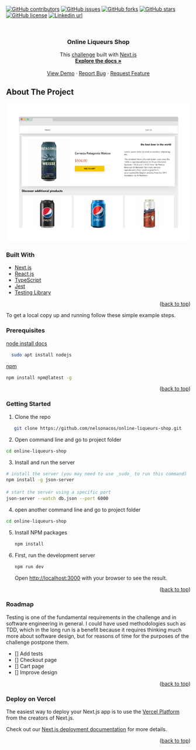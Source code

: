 <div id="top"></div>

[![GitHub contributors](https://img.shields.io/github/contributors/nelsonacos/online-liqueurs-shop.svg?style=for-the-badge)](https://github.com/nelsonacos/online-liqueurs-shop/graphs/contributors)
[![GitHub issues](https://img.shields.io/github/issues/nelsonacos/online-liqueurs-shop?style=for-the-badge)](https://github.com/nelsonacos/online-liqueurs-shop/issues)
[![GitHub forks](https://img.shields.io/github/forks/nelsonacos/online-liqueurs-shop?style=for-the-badge)](https://github.com/nelsonacos/online-liqueurs-shop/network)
[![GitHub stars](https://img.shields.io/github/stars/nelsonacos/online-liqueurs-shop?style=for-the-badge)](https://github.com/nelsonacos/online-liqueurs-shop/stargazers)
[![GitHub license](https://img.shields.io/github/license/nelsonacos/online-liqueurs-shop?style=for-the-badge)](https://github.com/nelsonacos/online-liqueurs-shop/blob/main/LICENSE)
[![Linkedin url](https://img.shields.io/badge/-LinkedIn-black.svg?color=%23555555&logo=linkedin&style=for-the-badge)](https://www.linkedin.com/in/desarrolladorpython/)

<br />
<div align="center">

  <h3 align="center">Online Liqueurs Shop</h3>

  <p align="center">
    This <a href="https://github.com/ZXVentures/ar-sec-coding-challenge/blob/main/front-end.md">challenge</a> built with <a href="https://nextjs.org/">Next.js</a>
    <br />
    <a href="#top"><strong>Explore the docs »</strong></a>
    <br />
    <br />
    <a href="#">View Demo</a>
    ·
    <a href="https://github.com/nelsonacos/online-liqueurs-shop/issues">Report Bug</a>
    ·
    <a href="https://github.com/nelsonacos/online-liqueurs-shop/issues">Request Feature</a>
  </p>
</div>

## About The Project

![Online Liqueurs Shop Screen Shot](/public/images/screenshot.png)

### Built With

- [Next.js](https://nextjs.org/)
- [React.js](https://reactjs.org/)
- [TypeScript](https://www.typescriptlang.org/)
- [Jest](https://jestjs.io/)
- [Testing Library](https://testing-library.com/)

<p align="right">(<a href="#top">back to top</a>)</p>

To get a local copy up and running follow these simple example steps.

### Prerequisites

[node install docs](https://nodejs.org/es/download/package-manager/)

```sh
  sudo apt install nodejs
```

[npm](https://www.npmjs.com/package/npm-install)

```sh
npm install npm@latest -g
```

<p align="right">(<a href="#top">back to top</a>)</p>

### Getting Started

1. Clone the repo

```sh
   git clone https://github.com/nelsonacos/online-liqueurs-shop.git
```

2. Open command line and go to project folder 

```bash
cd online-liqueurs-shop
```

3. Install and run the server

```bash
# install the server (you may need to use _sudo_ to run this command)
npm install -g json-server

# start the server using a specific port
json-server --watch db.json --port 6000
```

4. open another command line and go to project folder

```bash
cd online-liqueurs-shop
```

5. Install NPM packages

   ```sh
   npm install
   ```

6. First, run the development server

   ```js
   npm run dev
   ```

   Open [http://localhost:3000](http://localhost:3000) with your browser to see the result.

   <p align="right">(<a href="#top">back to top</a>)</p>

### Roadmap

Testing is one of the fundamental requirements in the challenge and in software engineering in general. I could have used methodologies such as TDD, which in the long run is a benefit because it requires thinking much more about software design, but for reasons of time for the purposes of the challenge postpone them.

- [] Add tests
- [] Checkout page
- [] Cart page
- [] Improve design

<p align="right">(<a href="#top">back to top</a>)</p>

### Deploy on Vercel

The easiest way to deploy your Next.js app is to use the [Vercel Platform](https://vercel.com/new?utm_medium=default-template&filter=next.js&utm_source=create-next-app&utm_campaign=create-next-app-readme) from the creators of Next.js.

Check out our [Next.js deployment documentation](https://nextjs.org/docs/deployment) for more details.

<p align="right">(<a href="#top">back to top</a>)</p>

